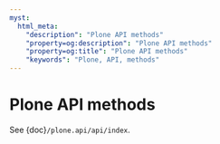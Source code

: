 ```yaml
---
myst:
  html_meta:
    "description": "Plone API methods"
    "property=og:description": "Plone API methods"
    "property=og:title": "Plone API methods"
    "keywords": "Plone, API, methods"
---
```


# Plone API methods

See {doc}`/plone.api/api/index`.
